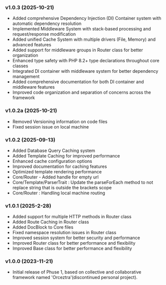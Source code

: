 ### v1.0.3 (2025-10-21)
- Added comprehensive Dependency Injection (DI) Container system with automatic dependency resolution
- Implemented Middleware System with stack-based processing and request/response modification
- Added unified Cache System with multiple drivers (File, Memory) and advanced features
- Added support for middleware groups in Router class for better organization
- Enhanced type safety with PHP 8.2+ type declarations throughout core classes
- Integrated DI container with middleware system for better dependency management
- Added comprehensive documentation for both DI container and middleware features
- Improved code organization and separation of concerns across the framework

### v1.0.2a (2025-10-21)
- Removed Versioning information on code files
- Fixed session issue on local machine

### v1.0.2 (2025-09-13)
- Added Database Query Caching system
- Added Template Caching for improved performance
- Enhanced cache configuration options
- Improved documentation for caching features
- Optimized template rendering performance
- Core/Router - Added handle for empty url
- Core/Template/ParserTrait : Update the parseForEach method to not replace string that is outside the brackets scope
- Core/Router : Handling local machine routing

### v1.0.1 (2025-2-28)

- Added support for multiple HTTP methods in Router class
- Added Route Caching in Router class
- Added DocBlock to Core files
- Fixed namespace resolution issues in Router class
- Improved session system for better security and performance
- Improved Router class for better performance and flexibility
- Improved Base class for better performance and flexibility

### v1.0.0 (2023-11-21)

- Initial release of Phuse 1, based on collective and collaborative framework named 'Orceztra'(discontinued personal project).
